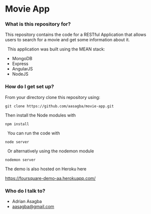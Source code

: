 # Movie App

### What is this repository for?

This repository contains the code for a RESTful Application that allows users to search for a movie and get some information about it.

  This application was built using the MEAN stack:

* MongoDB 
* Express 
* AngularJS 
* NodeJS

### How do I get set up?

From your directory clone this repository using:

    git clone https://github.com/aasagba/movie-app.git  

Then install the Node modules with

    npm install

  You can run the code with

    node server

  Or alternatively using the nodemon module

    nodemon server
    
The demo is also hosted on Heroku here

https://foursquare-demo-aa.herokuapp.com/

### Who do I talk to?

* Adrian Asagba
* aasagba@gmail.com 
